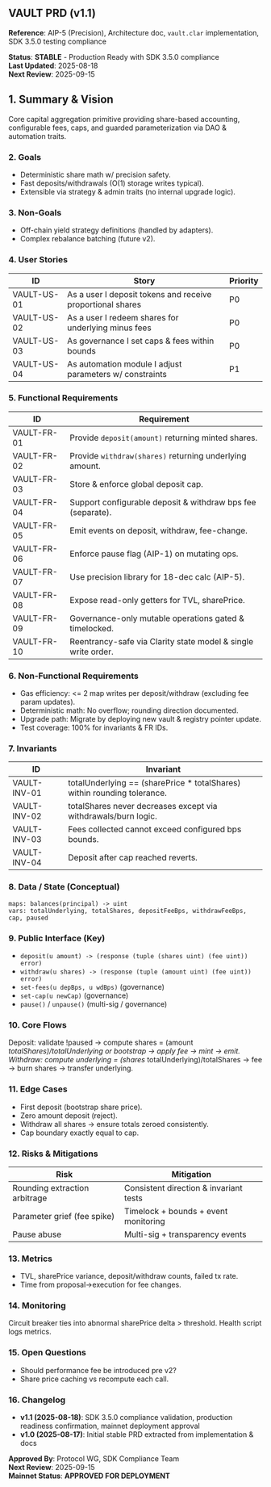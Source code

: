 ## VAULT PRD (v1.1)

**Reference**: AIP-5 (Precision), Architecture doc, `vault.clar` implementation, SDK 3.5.0 testing compliance

**Status**: **STABLE** - Production Ready with SDK 3.5.0 compliance  
**Last Updated**: 2025-08-18  
**Next Review**: 2025-09-15

## 1. Summary & Vision

Core capital aggregation primitive providing share-based accounting, configurable fees, caps, and guarded parameterization via DAO & automation traits.

### 2. Goals

- Deterministic share math w/ precision safety.
- Fast deposits/withdrawals (O(1) storage writes typical).
- Extensible via strategy & admin traits (no internal upgrade logic).

### 3. Non-Goals

- Off-chain yield strategy definitions (handled by adapters).  
- Complex rebalance batching (future v2).

### 4. User Stories

| ID | Story | Priority |
|----|-------|----------|
| VAULT-US-01 | As a user I deposit tokens and receive proportional shares | P0 |
| VAULT-US-02 | As a user I redeem shares for underlying minus fees | P0 |
| VAULT-US-03 | As governance I set caps & fees within bounds | P0 |
| VAULT-US-04 | As automation module I adjust parameters w/ constraints | P1 |

### 5. Functional Requirements

| ID | Requirement |
|----|-------------|
| VAULT-FR-01 | Provide `deposit(amount)` returning minted shares. |
| VAULT-FR-02 | Provide `withdraw(shares)` returning underlying amount. |
| VAULT-FR-03 | Store & enforce global deposit cap. |
| VAULT-FR-04 | Support configurable deposit & withdraw bps fee (separate). |
| VAULT-FR-05 | Emit events on deposit, withdraw, fee-change. |
| VAULT-FR-06 | Enforce pause flag (AIP-1) on mutating ops. |
| VAULT-FR-07 | Use precision library for 18-dec calc (AIP-5). |
| VAULT-FR-08 | Expose read-only getters for TVL, sharePrice. |
| VAULT-FR-09 | Governance-only mutable operations gated & timelocked. |
| VAULT-FR-10 | Reentrancy-safe via Clarity state model & single write order. |

### 6. Non-Functional Requirements

- Gas efficiency: <= 2 map writes per deposit/withdraw (excluding fee param updates).  
- Deterministic math: No overflow; rounding direction documented.  
- Upgrade path: Migrate by deploying new vault & registry pointer update.  
- Test coverage: 100% for invariants & FR IDs.

### 7. Invariants

| ID | Invariant |
|----|-----------|
| VAULT-INV-01 | totalUnderlying == (sharePrice * totalShares) within rounding tolerance. |
| VAULT-INV-02 | totalShares never decreases except via withdrawals/burn logic. |
| VAULT-INV-03 | Fees collected cannot exceed configured bps bounds. |
| VAULT-INV-04 | Deposit after cap reached reverts. |

### 8. Data / State (Conceptual)

```clarity
maps: balances(principal) -> uint
vars: totalUnderlying, totalShares, depositFeeBps, withdrawFeeBps, cap, paused
```

### 9. Public Interface (Key)

- `deposit(u amount) -> (response (tuple (shares uint) (fee uint)) error)`
- `withdraw(u shares) -> (response (tuple (amount uint) (fee uint)) error)`
- `set-fees(u depBps, u wdBps)` (governance)
- `set-cap(u newCap)` (governance)
- `pause()` / `unpause()` (multi-sig / governance)

### 10. Core Flows

Deposit: validate !paused -> compute shares = (amount *totalShares)/totalUnderlying or bootstrap -> apply fee -> mint -> emit.  
Withdraw: compute underlying = (shares* totalUnderlying)/totalShares -> fee -> burn shares -> transfer underlying.

### 11. Edge Cases

- First deposit (bootstrap share price).  
- Zero amount deposit (reject).  
- Withdraw all shares → ensure totals zeroed consistently.  
- Cap boundary exactly equal to cap.

### 12. Risks & Mitigations

| Risk | Mitigation |
|------|------------|
| Rounding extraction arbitrage | Consistent direction & invariant tests |
| Parameter grief (fee spike) | Timelock + bounds + event monitoring |
| Pause abuse | Multi-sig + transparency events |

### 13. Metrics

- TVL, sharePrice variance, deposit/withdraw counts, failed tx rate.  
- Time from proposal→execution for fee changes.

### 14. Monitoring

Circuit breaker ties into abnormal sharePrice delta > threshold. Health script logs metrics.

### 15. Open Questions

- Should performance fee be introduced pre v2?  
- Share price caching vs recompute each call.

### 16. Changelog

- **v1.1 (2025-08-18)**: SDK 3.5.0 compliance validation, production readiness confirmation, mainnet deployment approval
- **v1.0 (2025-08-17)**: Initial stable PRD extracted from implementation & docs

**Approved By**: Protocol WG, SDK Compliance Team  
**Next Review**: 2025-09-15  
**Mainnet Status**: **APPROVED FOR DEPLOYMENT**
